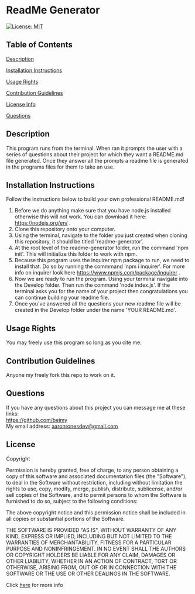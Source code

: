 # ReadMe Generator
  [![License: MIT](https://img.shields.io/badge/License-MIT-yellow.svg)](https://opensource.org/licenses/MIT)

  ## Table of Contents
  [Description](#Description)

  [Installation Instructions](#Installation-Instructions)

  [Usage Rights](#Usage-Rights)

  [Contribution Guidelines](#Contribution-Guidelines)

  [License Info](#License)

  [Questions](#Questions)
  


  ## Description
  This program runs from the terminal. When ran it prompts the user with a series of questions about their project for which they want a README.md file generated. Once they answer all the prompts a readme file is generated in the programs files for them to take an use. 

  ## Installation Instructions
  Follow the instructions below to build your own professional README.md!
  
  1. Before we do anything make sure that you have node.js installed otherwise this will not work. You can download it here: https://nodejs.org/en/ . 
  2. Clone this repository onto your computer. 
  3. Using the terminal, navigate to the folder you just created when cloning this repository, it should be titled 'readme-generator'.
  4. At the root level of the readme-generator folder, run the command 'npm init'. This will initialize this folder to work with npm.
  5. Because this program uses the inquirer npm package to run, we need to install that. Do so by running the commmand 'npm i inquirer'. For more info on inquirer look here https://www.npmjs.com/package/inquirer . 
  6. Now we are ready to run the program. Using your terminal navigate into the Develop folder. Then run the command 'node index.js'. If the terminal asks you for the name of your project then congratulations you can continue building your readme file. 
  7. Once you've answered all the questions your new readme file will be created in the Develop folder under the name 'YOUR README.md'.

  ## Usage Rights
  You may freely use this program so long as you cite me.

  ## Contribution Guidelines
  Anyone my freely fork this repo to work on it.

  ## Questions
  If you have any questions about this project you can message me at these links:<br>
  https://github.com/beimy<br>
  My email address: aaronronesdev@gmail.com
    

  ## License
    
  Copyright <YEAR> <COPYRIGHT HOLDER>

  Permission is hereby granted, free of charge, to any person obtaining a copy of this software and associated documentation files
  (the "Software"), to deal in the Software without restriction, including without limitation the rights to use, copy, modify, merge,
  publish, distribute, sublicense, and/or sell copies of the Software, and to permit persons to whom the Software is furnished to do so,
  subject to the following conditions:

  The above copyright notice and this permission notice shall be included in all copies or substantial portions of the Software.

  THE SOFTWARE IS PROVIDED "AS IS", WITHOUT WARRANTY OF ANY KIND, EXPRESS OR IMPLIED, INCLUDING BUT NOT LIMITED TO
  THE WARRANTIES OF MERCHANTABILITY, FITNESS FOR A PARTICULAR PURPOSE AND NONINFRINGEMENT. IN NO EVENT SHALL THE
  AUTHORS OR COPYRIGHT HOLDERS BE LIABLE FOR ANY CLAIM, DAMAGES OR OTHER LIABILITY, WHETHER IN AN ACTION OF
  CONTRACT, TORT OR OTHERWISE, ARISING FROM, OUT OF OR IN CONNECTION WITH THE SOFTWARE OR THE USE OR OTHER
  DEALINGS IN THE SOFTWARE.
    
  Click [here](https://www.mit.edu/~amini/LICENSE.md) for more info

